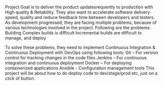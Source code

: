 Project Goal is to deliver the product updatesrequently to production with High quality &
Reliability. They also want to accelerate software delivery speed, quality and reduce feedback time
between developers and testers.
As development progressed, they are facing multiple problems, because of various technologies
involved in the project. Following are the problems:
   Building Complex builds is difficult
   Incremental builds are difficult to manage, and deploy

To solve these problems, they need to implement Continuous Integration & Continuous Deployment with DevOps using following tools:
Git – For version control for tracking changes in the code files
Jenkins – For continuous integration and continuous deployment
Docker – For deploying containerized applications
Ansible - Configuration management tools
This project will be about how to do deploy code to dev/stage/prod etc, just on a click of button.
